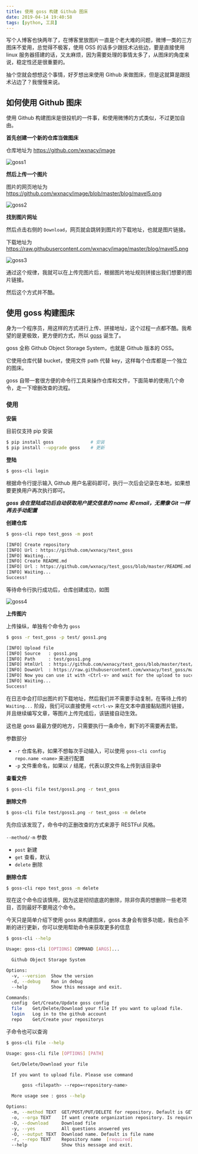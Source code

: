 ```yaml
---
title: 使用 goss 构建 Github 图床
date: 2019-04-14 19:40:58
tags: [python, 工具]
---
```


写个人博客也快两年了，在博客里放图片一直是个老大难的问题，微博一类的三方图床不爱用，总觉得不极客，使用 OSS 的话多少跟技术沾些边，要是直接使用 linux 服务器搭建的话，又太麻烦，因为需要处理的事情太多了，从图床的角度来说，稳定性还是很重要的。

<!-- more -->

抽个空就会想想这个事情，好歹想出来使用 Github 来做图床，但是这就算是跟技术沾边了？我慢慢来说。

<!-- toc -->

## 如何使用 Github 图床

使用 Github 构建图床是很投机的一件事，和使用微博的方式类似，不过更加自由。

**首先创建一个新的仓库当做图床**

仓库地址为 https://github.com/wxnacy/image

![goss1](https://raw.githubusercontent.com/wxnacy/image/master/blog/goss1_762.png)

**然后上传一个图片**

图片的网页地址为 https://github.com/wxnacy/image/blob/master/blog/mavel5.png

![goss2](https://raw.githubusercontent.com/wxnacy/image/master/blog/goss2_1005.png)

**找到图片网址**

然后点击右侧的 `Download`，网页就会跳转到图片的下载地址，也就是图片链接。

下载地址为 https://raw.githubusercontent.com/wxnacy/image/master/blog/mavel5.png

![goss3](https://raw.githubusercontent.com/wxnacy/image/master/blog/goss3_987.png)

通过这个规律，我就可以在上传完图片后，根据图片地址规则拼接出我们想要的图片链接。

然后这个方式并不酷。

## 使用 goss 构建图床

身为一个程序员，用这样的方式进行上传、拼接地址，这个过程一点都不酷。我希望的是更极致，更方便的方式，所以 [goss](https://github.com/wxnacy/goss) 诞生了。

goss 全称 Github Object Storage System，也就是 Github 版本的 OSS。

它使用仓库代替 bucket，使用文件 path 代替 key，这样每个仓库都是一个独立的图床。

goss 自带一套很方便的命令行工具来操作仓库和文件，下面简单的使用几个命令，走一下增删改查的流程。

### 使用

**安装**

目前仅支持 pip 安装

```bash
$ pip install goss              # 安装
$ pip install --upgrade goss    # 更新
```

**登陆**

```bash
$ goss-cli login
```

根据命令行提示输入 Github 用户名密码即可，执行一次后会记录在本地，如果想要更换用户再次执行即可。

***goss 会在登陆成功后自动获取用户提交信息的 name 和 email，无需像 Git 一样再去手动配置***

**创建仓库**

```bash
$ goss-cli repo test_goss -m post

[INFO] Create repository
[INFO] Url : https://github.com/wxnacy/test_goss
[INFO] Waiting...
[INFO] Create README.md
[INFO] Url : https://github.com/wxnacy/test_goss/blob/master/README.md
[INFO] Waiting...
Success!
```

等待命令行执行成功后，仓库创建成功，如图

![goss4](https://raw.githubusercontent.com/wxnacy/image/master/blog/goss4_1000.png)

**上传图片**

上传操纵，单独有个命令为 `goss`

```bash
$ goss -r test_goss -p test/ goss1.png

[INFO] Upload file
[INFO] Source   : goss1.png
[INFO] Path     : test/goss1.png
[INFO] HtmlUrl  : https://github.com/wxnacy/test_goss/blob/master/test/goss1.png
[INFO] DownUrl  : https://raw.githubusercontent.com/wxnacy/test_goss/master/test/goss1.png
[INFO] Now you can use it with <Ctrl-v> and wait for the upload to succeed.
[INFO] Waiting...
Success!
```

在日志中会打印出图片的下载地址，然后我们并不需要手动复制，在等待上传的 `Waiting...` 阶段，我们可以直接使用 `<ctrl-v>` 来在文本中直接黏贴图片链接，并且继续编写文章，等图片上传完成后，该链接自动生效。

这也是 goss 最最方便的地方，只需要执行一条命令，剩下的不需要再去管。

参数部分

- `-r` 仓库名称，如果不想每次手动输入，可以使用 `goss-cli config repo.name <name>` 来进行配置
- `-p` 文件重命名，如果以 `/` 结尾，代表以原文件名上传到该目录中

**查看文件**

```bash
$ goss-cli file test/goss1.png -r test_goss
```

**删除文件**

```bash
$ goss-cli file test/goss1.png -r test_goss -m delete
```

先你应该发现了，命令中的正删改查的方式来源于 RESTFul 风格。

`--method/-m` 参数
- `post` 新建
- `get` 查看，默认
- `delete` 删除

**删除仓库**

```bash
$ goss-cli repo test_goss -m delete
```

现在这个命令应该慎用，因为这是彻彻底底的删除，除非你真的想删除一些老项目，否则最好不要用这个命令。

今天只是简单介绍下使用 goss 来构建图床，goss 本身会有很多功能，我也会不断的进行更新，你可以使用帮助命令来获取更多的信息

```bash
$ goss-cli --help

Usage: goss-cli [OPTIONS] COMMAND [ARGS]...

  Github Object Storage System

Options:
  -v, --version  Show the version
  -d, --debug    Run in debug
  --help         Show this message and exit.

Commands:
  config  Get/Create/Update goss config
  file    Get/Delete/Download your file If you want to upload file.
  login   Log in to the github account
  repo    Get/Create your repositorys
```

子命令也可以查询

```bash
$ goss-cli file --help

Usage: goss-cli file [OPTIONS] [PATH]

  Get/Delete/Download your file

  If you want to upload file. Please use command

      goss <filepath> --repo=<repository-name>

  More usage see : goss --help

Options:
  -m, --method TEXT  GET/POST/PUT/DELETE for repository. Default is GET
  -o, --orga TEXT    If want create organization repository. Is required
  -D, --download     Download file
  -y, --yes          All questions answered yes
  -O, --output TEXT  Download name. Default is file name
  -r, --repo TEXT    Repository name  [required]
  --help             Show this message and exit.
```
